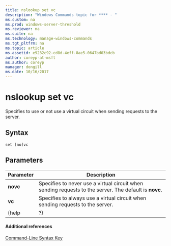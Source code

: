 ```yaml
---
title: nslookup set vc
description: "Windows Commands topic for **** - "
ms.custom: na
ms.prod: windows-server-threshold
ms.reviewer: na
ms.suite: na
ms.technology: manage-windows-commands
ms.tgt_pltfrm: na
ms.topic: article
ms.assetid: e9232c92-cd8d-4eff-8ae5-0647bd03bdcb
author: coreyp-at-msft
ms.author: coreyp
manager: dongill
ms.date: 10/16/2017
---
```


# nslookup set vc



Specifies to use or not use a virtual circuit when sending requests to the server.

## Syntax

```
set [no]vc
```

## Parameters

| Parameter |                                              Description                                               |
|-----------|--------------------------------------------------------------------------------------------------------|
| **novc**  | Specifies to never use a virtual circuit when sending requests to the server. The default is **novc**. |
|  **vc**   |             Specifies to always use a virtual circuit when sending requests to the server.             |
|   {help   |                                                   ?}                                                   |

#### Additional references

[Command-Line Syntax Key](command-line-syntax-key.md)